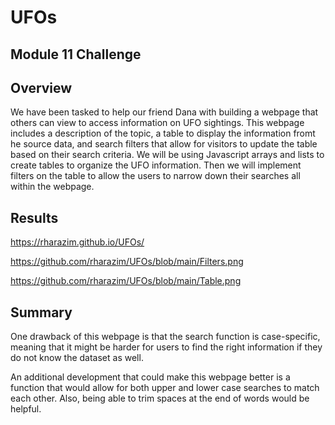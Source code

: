 # UFOs 
## Module 11 Challenge

## Overview
We have been tasked to help our friend Dana with building a webpage that others can view to access information on UFO sightings. This webpage includes a description of the topic, a table to display the information fromt he source data, and search filters that allow for visitors to update the table based on their search criteria. We will be using Javascript arrays and lists to create tables to organize the UFO information. Then we will implement filters on the table to allow the users to narrow down their searches all within the webpage. 

## Results
https://rharazim.github.io/UFOs/

https://github.com/rharazim/UFOs/blob/main/Filters.png

https://github.com/rharazim/UFOs/blob/main/Table.png

## Summary

One drawback of this webpage is that the search function is case-specific, meaning that it might be harder for users to find the right information if they do not know the dataset as well. 

An additional development that could make this webpage better is a function that would allow for both upper and lower case searches to match each other. Also, being able to trim spaces at the end of words would be helpful.
